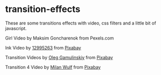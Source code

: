 # transition-effects
These are some transitions effects with video, css filters and a little bit of javascript.


Girl Video by Maksim Goncharenok from Pexels.com
  
Ink Video by <a href="https://pixabay.com/users/12995263-12995263/?utm_source=link-attribution&amp;utm_medium=referral&amp;utm_campaign=image&amp;utm_content=26962">12995263</a> from <a href="https://pixabay.com/?utm_source=link-attribution&amp;utm_medium=referral&amp;utm_campaign=image&amp;utm_content=26962">Pixabay</a>

Transition Videos by <a href="https://pixabay.com/users/gam-ol-2829280/?utm_source=link-attribution&amp;utm_medium=referral&amp;utm_campaign=image&amp;utm_content=39410">Oleg Gamulinskiy</a> from <a href="https://pixabay.com/?utm_source=link-attribution&amp;utm_medium=referral&amp;utm_campaign=image&amp;utm_content=39410">Pixabay</a>

Transition 4 Video by <a href="https://pixabay.com/users/milanwulf-2066474/?utm_source=link-attribution&amp;utm_medium=referral&amp;utm_campaign=image&amp;utm_content=19427">Milan Wulf</a> from <a href="https://pixabay.com/?utm_source=link-attribution&amp;utm_medium=referral&amp;utm_campaign=image&amp;utm_content=19427">Pixabay</a>
